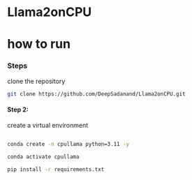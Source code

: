 # Llama2onCPU

# how to run 

### Steps 

clone the repository 

```bash
git clone https://github.com/DeepSadanand/Llama2onCPU.git
```

#### Step 2: 

create a virtual environment

```bash

conda create -n cpullama python=3.11 -y
```

```bash
conda activate cpullama
```
```bash
pip install -r requirements.txt
```